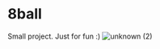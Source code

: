 # 8ball
Small project. Just for fun :)
![unknown (2)](https://user-images.githubusercontent.com/58104051/188445966-b8ef31c9-d101-4549-801d-757a5deca77d.png)
